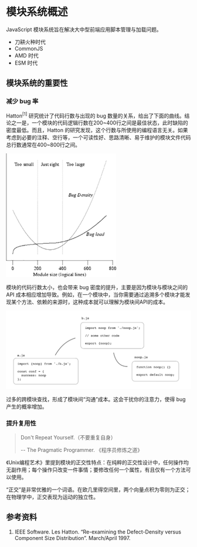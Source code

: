# 模块系统概述

JavaScript 模块系统旨在解决大中型前端应用脚本管理与加载问题。



+ 刀耕火种时代
+ CommonJS
+ AMD 时代
+ ESM 时代

## 模块系统的重要性

### 减少 bug 率

Hatton<sup>[1]</sup> 研究统计了代码行数与出现的 bug 数量的关系，给出了下面的曲线。结论之一是，一个模块的代码逻辑行数在200~400行之间是最佳状态，此时缺陷的密度最低。而且，Hatton 的研究发现，这个行数与所使用的编程语言无关。如果考虑到必要的注释、空行等，一个可读性好、思路清晰、易于维护的模块文件代码总行数通常在400~800行之间。

<img src="./images/hatton.png" style="width: 300px;">

模块的代码行数太小，也会带来 bug 密度的提升，主要是因为模块与模块之间的 API 成本相应增加导致。例如，在一个模块中，当你需要通过追溯多个模块才能发现某个方法、依赖的来源时，这种成本就可以理解为模块间API的成本。

<img src="./images/js-module-too-small.png">

过多的跨模块查找，形成了模块间“沟通”成本。这会干扰你的注意力，使得 bug 产生的概率增加。

### 提升复用性

> Don't Repeat Yourself.（不要重复自身）
>
> -- The Pragmatic Programmer. 《程序员修炼之道》

《Unix编程艺术》里提到模块的正交性特点：在纯粹的正交性设计中，任何操作均无副作用；每个操作只改变一件事情；要修改任何一个属性，有且仅有一个方法可以使用。

“正交”是非常优雅的一个词语。在欧几里得空间里，两个向量点积为零则为正交；在物理学中，正交表现为运动的独立性。

## 参考资料

1. IEEE Software. Les Hatton. “Re-examining the Defect-Density versus Component Size Distribution”. March/April 1997.
